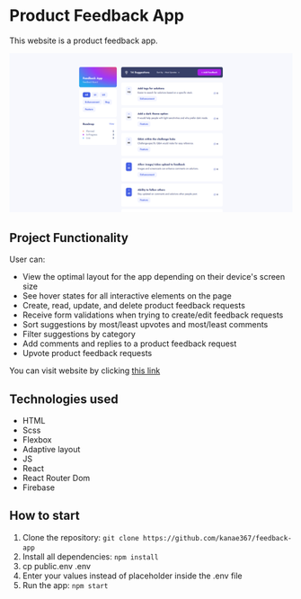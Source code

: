 # Product Feedback App

This website is a product feedback app.

![preview](Preview.png)

## Project Functionality

User can:

- View the optimal layout for the app depending on their device's screen size
- See hover states for all interactive elements on the page
- Create, read, update, and delete product feedback requests
- Receive form validations when trying to create/edit feedback requests
- Sort suggestions by most/least upvotes and most/least comments
- Filter suggestions by category
- Add comments and replies to a product feedback request
- Upvote product feedback requests

You can visit website by clicking [this link](https://github.com)

## Technologies used

- HTML
- Scss
- Flexbox
- Adaptive layout
- JS
- React
- React Router Dom
- Firebase

## How to start

1. Clone the repository: `git clone https://github.com/kanae367/feedback-app`
2. Install all dependencies: `npm install`
3. cp public.env .env
4. Enter your values instead of placeholder inside the .env file
5. Run the app: `npm start`
